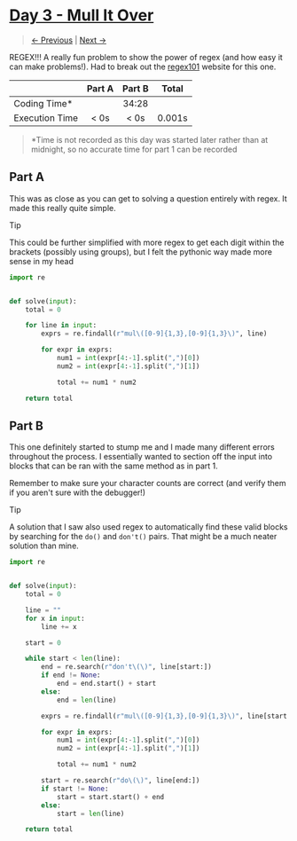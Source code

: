 # [Day 3 - Mull It Over](https://adventofcode.com/2024/day/3)

> [<- Previous](day02.md) | [Next ->](day04.md)

REGEX!!! A really fun problem to show the power of regex (and how easy it can make problems!). Had to break out the [regex101](https://regex101.com/) website for this one.

|                | Part A | Part B | Total  |
| -------------- | :----: | :----: | :----: |
| Coding Time\*  |        | 34:28  |        |
| Execution Time |  < 0s  |  < 0s  | 0.001s |

> \*Time is not recorded as this day was started later rather than at midnight, so no accurate time for part 1 can be recorded

## Part A

This was as close as you can get to solving a question entirely with regex. It made this really quite simple.

> [!TIP]
> This could be further simplified with more regex to get each digit within the brackets (possibly using groups), but I felt the pythonic way made more sense in my head

```python
import re


def solve(input):
    total = 0

    for line in input:
        exprs = re.findall(r"mul\([0-9]{1,3},[0-9]{1,3}\)", line)

        for expr in exprs:
            num1 = int(expr[4:-1].split(",")[0])
            num2 = int(expr[4:-1].split(",")[1])

            total += num1 * num2

    return total

```

## Part B

This one definitely started to stump me and I made many different errors throughout the process. I essentially wanted to section off the input into
blocks that can be ran with the same method as in part 1.

Remember to make sure your character counts are correct (and verify them if you aren't sure with the debugger!)

> [!TIP]
> A solution that I saw also used regex to automatically find these valid blocks by searching for the `do()` and `don't()` pairs.
> That might be a much neater solution than mine.

```python
import re


def solve(input):
    total = 0

    line = ""
    for x in input:
        line += x

    start = 0

    while start < len(line):
        end = re.search(r"don't\(\)", line[start:])
        if end != None:
            end = end.start() + start
        else:
            end = len(line)

        exprs = re.findall(r"mul\([0-9]{1,3},[0-9]{1,3}\)", line[start:end])

        for expr in exprs:
            num1 = int(expr[4:-1].split(",")[0])
            num2 = int(expr[4:-1].split(",")[1])

            total += num1 * num2

        start = re.search(r"do\(\)", line[end:])
        if start != None:
            start = start.start() + end
        else:
            start = len(line)

    return total

```
